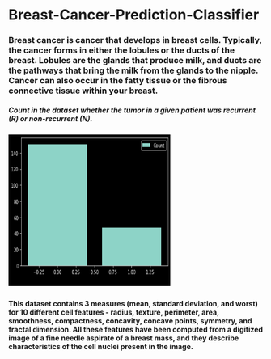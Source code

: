 # Breast-Cancer-Prediction-Classifier
<h3>Breast cancer is cancer that develops in breast cells. Typically, the cancer forms in either the lobules or the ducts of the breast. Lobules are the glands that produce milk, and ducts are the pathways that bring the milk from the glands to the nipple. Cancer can also occur in the fatty tissue or the fibrous connective tissue within your breast.</h3>
<h5>Count in the dataset whether the tumor in a given patient was recurrent (R) or non-recurrent (N).<h5>
<img src ="img/Count(N&R).png" height="300" width="320">
<h4>This dataset contains 3 measures (mean, standard deviation, and worst) for 10 different cell features -
radius, texture, perimeter, area, smoothness, compactness, concavity, concave points, symmetry, and
fractal dimension. All these features have been computed from a digitized image of a fine needle
aspirate of a breast mass, and they describe characteristics of the cell nuclei present in the image.</h4>
